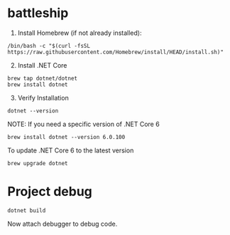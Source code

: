 # battleship

1. Install Homebrew (if not already installed):

```
/bin/bash -c "$(curl -fsSL https://raw.githubusercontent.com/Homebrew/install/HEAD/install.sh)"
```

2. Install .NET Core

```
brew tap dotnet/dotnet
brew install dotnet
```

3. Verify Installation

```
dotnet --version
```

NOTE:
If you need a specific version of .NET Core 6

```
brew install dotnet --version 6.0.100
```

To update .NET Core 6 to the latest version

```
brew upgrade dotnet
```

# Project debug

```
dotnet build
```

Now attach debugger to debug code.